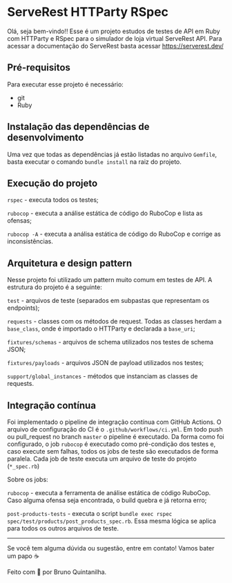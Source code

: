 # ServeRest HTTParty RSpec

Olá, seja bem-vindo!! Esse é um projeto estudos de testes de API em Ruby com HTTParty e RSpec para o simulador de loja virtual ServeRest API. Para acessar a documentação do ServeRest basta acessar https://serverest.dev/

## Pré-requisitos

Para executar esse projeto é necessário:

- git
- Ruby

## Instalação das dependências de desenvolvimento

Uma vez que todas as dependências já estão listadas no arquivo `Gemfile`, basta executar o comando `bundle install` na raiz do projeto.

## Execução do projeto

`rspec` - executa todos os testes;

`rubocop` - executa a análise estática de código do RuboCop e lista as ofensas;

`rubocop -A` - executa a análisa estática de código do RuboCop e corrige as inconsistências.

## Arquitetura e design pattern

Nesse projeto foi utilizado um pattern muito comum em testes de API. A estrutura do projeto é a seguinte:

`test` - arquivos de teste (separados em subpastas que representam os endpoints);

`requests` - classes com os métodos de request. Todas as classes herdam a `base_class`, onde é importado o HTTParty e declarada a `base_uri`;

`fixtures/schemas` - arquivos de schema utilizados nos testes de schema JSON;

`fixtures/payloads` - arquivos JSON de payload utilizados nos testes;

`support/global_instances` - métodos que instanciam as classes de requests.

## Integração contínua

Foi implementado o pipeline de integração contínua com GitHub Actions. O arquivo de configuração do CI é o `.github/workflows/ci.yml`. Em todo push ou pull_request no branch `master` o pipeline é executado. Da forma como foi configurado, o job `rubocop` é executado como pré-condição dos testes e, caso execute sem falhas, todos os jobs de teste são executados de forma paralela. Cada job de teste executa um arquivo de teste do projeto (`*_spec.rb`)

Sobre os jobs:

`rubocop` - executa a ferramenta de análise estática de código RuboCop. Caso alguma ofensa seja encontrada, o build quebra e já retorna erro;

`post-products-tests` - executa o script `bundle exec rspec spec/test/products/post_products_spec.rb`. Essa mesma lógica se aplica para todos os outros arquivos de teste.

___

Se você tem alguma dúvida ou sugestão, entre em contato! Vamos bater um papo ☕

Feito com 💜 por Bruno Quintanilha.
